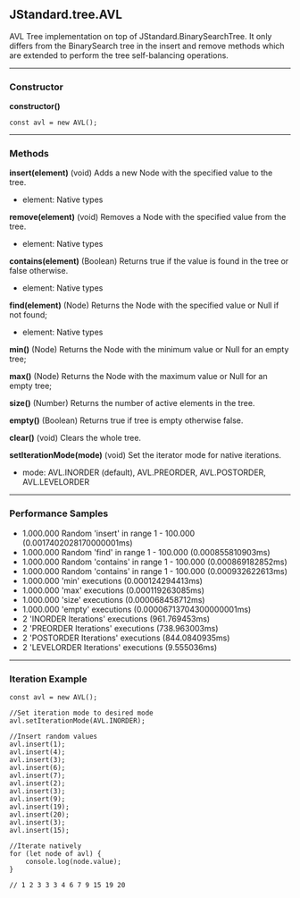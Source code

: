 ## JStandard.tree.AVL

AVL Tree implementation on top of JStandard.BinarySearchTree. It only differs from the BinarySearch tree in the insert and remove methods which are extended to perform the tree self-balancing operations.

----------

### Constructor ###

**constructor()**

    const avl = new AVL();

----------

### Methods ###

**insert(element)** (void) Adds a new Node with the specified value to the tree.

- element: Native types

**remove(element)** (void) Removes a Node with the specified value from the tree.

- element: Native types

**contains(element)** (Boolean) Returns true if the value is found in the tree or false otherwise.

- element: Native types

**find(element)** (Node) Returns the Node with the specified value or Null if not found;

- element: Native types

**min()** (Node) Returns the Node with the minimum value or Null for an empty tree;

**max()** (Node) Returns the Node with the maximum value or Null for an empty tree;

**size()** (Number) Returns the number of active elements in the tree.

**empty()** (Boolean) Returns true if tree is empty otherwise false.

**clear()** (void) Clears the whole tree.

**setIterationMode(mode)** (void) Set the iterator mode for native iterations.

- mode: AVL.INORDER (default), AVL.PREORDER, AVL.POSTORDER, AVL.LEVELORDER


----------

### Performance Samples  ###

- 1.000.000 Random 'insert' in range 1 - 100.000 (0.0017402028170000001ms)
- 1.000.000 Random 'find' in range 1 - 100.000 (0.000855810903ms)
- 1.000.000 Random 'contains' in range 1 - 100.000 (0.000869182852ms)
- 1.000.000 Random 'contains' in range 1 - 100.000 (0.000932622613ms)
- 1.000.000 'min' executions (0.000124294413ms)
- 1.000.000 'max' executions (0.000119263085ms)
- 1.000.000 'size' executions (0.000068458712ms)
- 1.000.000 'empty' executions (0.00006713704300000001ms)
- 2 'INORDER Iterations' executions (961.769453ms)
- 2 'PREORDER Iterations' executions (738.963003ms)
- 2 'POSTORDER Iterations' executions (844.0840935ms)
- 2 'LEVELORDER Iterations' executions (9.555036ms)

----------

### Iteration Example ###

```
const avl = new AVL();

//Set iteration mode to desired mode
avl.setIterationMode(AVL.INORDER);

//Insert random values
avl.insert(1);
avl.insert(4);
avl.insert(3);
avl.insert(6);
avl.insert(7);
avl.insert(2);
avl.insert(3);
avl.insert(9);
avl.insert(19);
avl.insert(20);
avl.insert(3);
avl.insert(15);

//Iterate natively
for (let node of avl) {
	console.log(node.value);
}

// 1 2 3 3 3 4 6 7 9 15 19 20
```